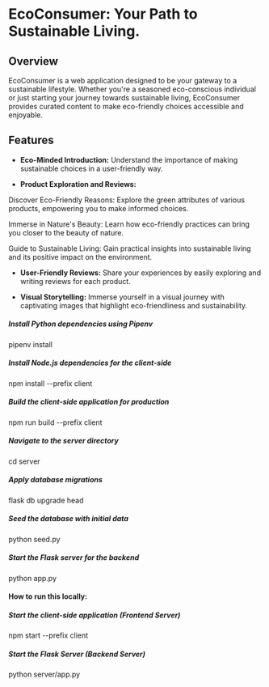 # EcoConsumer: Your Path to Sustainable Living.

## Overview
EcoConsumer is a web application designed to be your gateway to a sustainable lifestyle. Whether you're a seasoned eco-conscious individual or just starting your journey towards sustainable living, EcoConsumer provides curated content to make eco-friendly choices accessible and enjoyable.

## Features

- **Eco-Minded Introduction:** Understand the importance of making sustainable choices in a user-friendly way.

- **Product Exploration and Reviews:**

Discover Eco-Friendly Reasons: Explore the green attributes of various products, empowering you to make informed choices.

Immerse in Nature's Beauty: Learn how eco-friendly practices can bring you closer to the beauty of nature.

Guide to Sustainable Living: Gain practical insights into sustainable living and its positive impact on the environment.

- **User-Friendly Reviews:** Share your experiences by easily exploring and writing reviews for each product.

- **Visual Storytelling:** Immerse yourself in a visual journey with captivating images that highlight eco-friendliness and sustainability.

##### Install Python dependencies using Pipenv
pipenv install

##### Install Node.js dependencies for the client-side
npm install --prefix client

##### Build the client-side application for production
npm run build --prefix client

##### Navigate to the server directory
cd server

##### Apply database migrations 
flask db upgrade head

##### Seed the database with initial data
python seed.py

##### Start the Flask server for the backend 
python app.py

#### How to run this locally:

##### Start the client-side application (Frontend Server)
npm start --prefix client

##### Start the Flask Server (Backend Server)
python server/app.py

